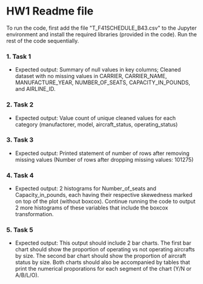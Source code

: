 # HW1 Readme file

To run the code, first add the file "T_F41SCHEDULE_B43.csv" to the Jupyter environment and install
the required libraries (provided in the code). Run the rest of the code sequentially. 


### 1. Task 1
- Expected output: Summary of null values in key columns; Cleaned dataset with no missing values in
  CARRIER, CARRIER_NAME, MANUFACTURE_YEAR, NUMBER_OF_SEATS, CAPACITY_IN_POUNDS, and AIRLINE_ID.

### 2. Task 2
- Expected output: Value count of unique cleaned values for each category (manufactorer, model, aircraft_status, operating_status)
  
### 3. Task 3
- Expected output: Printed statement of number of rows after removing missing values (Number of rows after dropping missing values: 101275)

### 4. Task 4
- Expected output: 2 histograms for Number_of_seats and Capacity_in_pounds, each having their respective skewedness
  marked on top of the plot (without boxcox). Continue running the code to output 2 more histograms of these
  variables that include the boxcox transformation.

### 5. Task 5
- Expected output: This output should include 2 bar charts. The first bar chart should show the proportion of operating vs not operating
  aircrafts by size. The second bar chart should show the proportion of aircraft status by size. Both charts
  should also be accompanied by tables that print the numerical proporations for each segment of the chart (Y/N or A/B/L/O).
